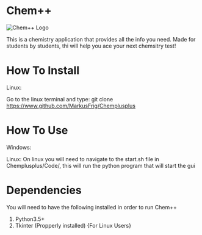 # Chem++
![Chem++ Logo](https://github.com/MakusFrig/Chemplusplus/blob/main/Chem%2B%2B%20Logo/Chem%2B%2B_Secondary.png?raw=true)

This is a chemistry application that provides all the info you need. Made for students by students, thi will help you ace your next chemsitry test!

# How To Install
Linux:

Go to the linux terminal and type:
git clone https://www.github.com/MarkusFrig/Chemplusplus

# How To Use
Windows:

Linux:
On linux you will need to navigate to the start.sh file in Chemplusplus/Code/, this will run the python program that will start the gui 

# Dependencies
You will need to have the following installed in order to run Chem++
1. Python3.5+
2. Tkinter (Propperly installed) {For Linux Users}
